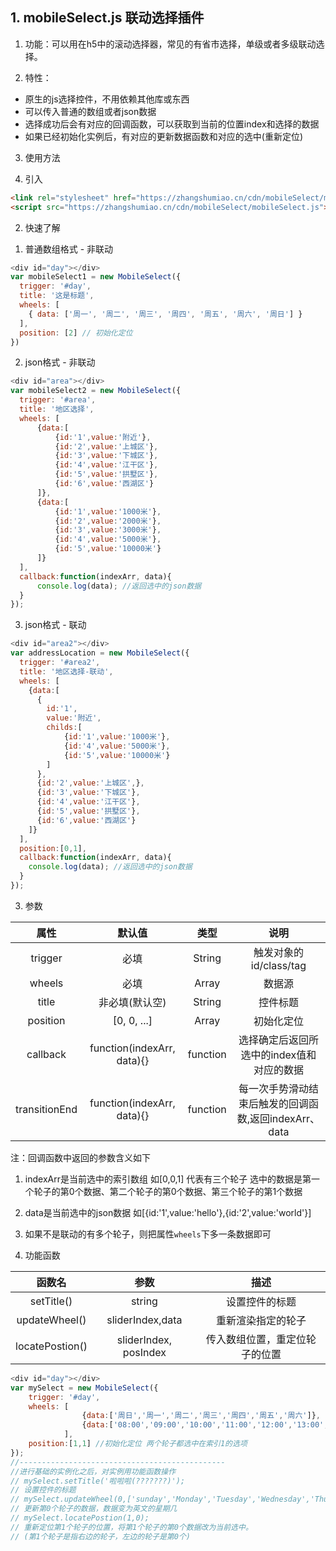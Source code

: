 ## 1. mobileSelect.js 联动选择插件

1. 功能：可以用在h5中的滚动选择器，常见的有省市选择，单级或者多级联动选择。

2. 特性：
  - 原生的js选择控件，不用依赖其他库或东西
  - 可以传入普通的数组或者json数据
  - 选择成功后会有对应的回调函数，可以获取到当前的位置index和选择的数据
  - 如果已经初始化实例后，有对应的更新数据函数和对应的选中(重新定位)

3. 使用方法

  1. 引入

  ```html
  <link rel="stylesheet" href="https://zhangshumiao.cn/cdn/mobileSelect/mobileSelect.css">
  <script src="https://zhangshumiao.cn/cdn/mobileSelect/mobileSelect.js"></script>
  ```

  2. 快速了解

  1) 普通数组格式 - 非联动

  ```js
  <div id="day"></div>
  var mobileSelect1 = new MobileSelect({
    trigger: '#day',
    title: '这是标题',
    wheels: [
      { data: ['周一', '周二', '周三', '周四', '周五', '周六', '周日'] }
    ],
    position: [2] // 初始化定位
  })
  ```

  2) json格式 - 非联动

  ```js
  <div id="area"></div>
  var mobileSelect2 = new MobileSelect({
    trigger: '#area',
    title: '地区选择',
    wheels: [
        {data:[
            {id:'1',value:'附近'},
            {id:'2',value:'上城区'},
            {id:'3',value:'下城区'},
            {id:'4',value:'江干区'},
            {id:'5',value:'拱墅区'},
            {id:'6',value:'西湖区'}
        ]},
        {data:[
            {id:'1',value:'1000米'},
            {id:'2',value:'2000米'},
            {id:'3',value:'3000米'},
            {id:'4',value:'5000米'},
            {id:'5',value:'10000米'}
        ]}
    ],
    callback:function(indexArr, data){
        console.log(data); //返回选中的json数据
    } 
  });
  ```

  3) json格式 - 联动

  ```js
  <div id="area2"></div>
  var addressLocation = new MobileSelect({
    trigger: '#area2',
    title: '地区选择-联动',
    wheels: [
      {data:[
        {
          id:'1',
          value:'附近',
          childs:[
              {id:'1',value:'1000米'},
              {id:'4',value:'5000米'},
              {id:'5',value:'10000米'}
          ]
        },
        {id:'2',value:'上城区',},
        {id:'3',value:'下城区'},
        {id:'4',value:'江干区'},
        {id:'5',value:'拱墅区'},
        {id:'6',value:'西湖区'}
      ]}
    ],
    position:[0,1],
    callback:function(indexArr, data){
      console.log(data); //返回选中的json数据
    } 
  });
  ```
  3. 参数

  属性| 默认值 | 类型 | 说明
  :--:| :--:|:--:|:--:
  trigger|必填|String|触发对象的id/class/tag
  wheels|必填|Array|数据源
  title|非必填(默认空)|String|控件标题
  position|[0, 0, ...]|Array|初始化定位
  callback|function(indexArr, data){}|function|选择确定后返回所选中的index值和对应的数据
  transitionEnd|function(indexArr, data){}|function|每一次手势滑动结束后触发的回调函数,返回indexArr、data
  
  注：回调函数中返回的参数含义如下

  1. indexArr是当前选中的索引数组 如[0,0,1] 代表有三个轮子 选中的数据是第一个轮子的第0个数据、第二个轮子的第0个数据、第三个轮子的第1个数据

  2. data是当前选中的json数据 如[{id:'1',value:'hello'},{id:'2',value:'world'}]

  3. 如果不是联动的有多个轮子，则把属性`wheels`下多一条数据即可

  
  4. 功能函数

  函数名|参数|描述
  :--:|:--:|:--:
  setTitle()|string|设置控件的标题
  updateWheel()|sliderIndex,data|重新渲染指定的轮子
  locatePostion()|sliderIndex, posIndex|传入数组位置，重定位轮子的位置

  ```js
  <div id="day"></div>
  var mySelect = new MobileSelect({
      trigger: '#day', 
      wheels: [
                  {data:['周日','周一','周二','周三','周四','周五','周六']},
                  {data:['08:00','09:00','10:00','11:00','12:00','13:00','14:00']}
              ],
      position:[1,1] //初始化定位 两个轮子都选中在索引1的选项
  });
  //----------------------------------------------
  //进行基础的实例化之后，对实例用功能函数操作 
  // mySelect.setTitle('啦啦啦(???????)'); 
  // 设置控件的标题
  // mySelect.updateWheel(0,['sunday','Monday','Tuesday','Wednesday','Thursday','Friday','Saturday']);
  // 更新第0个轮子的数据，数据变为英文的星期几
  // mySelect.locatePostion(1,0);
  // 重新定位第1个轮子的位置，将第1个轮子的第0个数据改为当前选中。
  // (第1个轮子是指右边的轮子，左边的轮子是第0个)
  ```